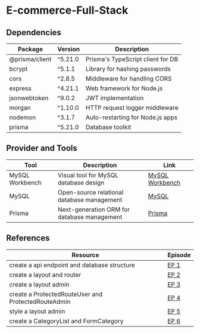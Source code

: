 
# E-commerce-Full-Stack

## Dependencies

| Package          | Version   | Description                        |
|------------------|-----------|------------------------------------|
| @prisma/client   | ^5.21.0   | Prisma's TypeScript client for DB  |
| bcrypt           | ^5.1.1    | Library for hashing passwords      |
| cors             | ^2.8.5    | Middleware for handling CORS       |
| express          | ^4.21.1   | Web framework for Node.js          |
| jsonwebtoken     | ^9.0.2    | JWT implementation                 |
| morgan           | ^1.10.0   | HTTP request logger middleware     |
| nodemon          | ^3.1.7    | Auto-restarting for Node.js apps   |
| prisma           | ^5.21.0   | Database toolkit                   |


## Provider and Tools

| Tool              | Description                                 | Link                                            |
|-------------------|---------------------------------------------|-------------------------------------------------|
| MySQL Workbench   | Visual tool for MySQL database design       | [MySQL Workbench](https://www.mysql.com/products/workbench/) |
| MySQL             | Open-source relational database management  | [MySQL](https://www.mysql.com/)                 |
| Prisma            | Next-generation ORM for database management | [Prisma](https://www.prisma.io/)                |





## References

| Resource                             | Episode                                                              |
|-------------------------------------------------|--------------------------------------------------------------------|
| create a api endpoint and database structure  | [EP 1](https://youtu.be/-gOvzR_wpk0?si=1BfAUA2g-y4m-ZmK)     |
| create a layout and router | [EP 2](https://youtu.be/wtbj0KqLxvM?si=EZwZKOH_gRxYMIOe)     |
| create a layout admin | [EP 3](https://youtu.be/EVEAO46Gw54?si=rKj-FmY95SRQXHJ8)     |
| create a ProtectedRouteUser and ProtectedRouteAdmin | [EP 4](https://youtu.be/ArfRL2PWJS0?si=f6CJXVAmD2fHKEfu)     |
| style a layout admin | [EP 5](https://youtu.be/xeHAzTije8I?si=EV0sdstDBP1orqA2)     |
| create a CategoryList and FormCategory | [EP 6](https://youtu.be/EID3dNLHU30?si=9BZoHKgM-92ib0ai)     |

